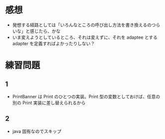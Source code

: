 # 感想

- 発想する経路としては「いろんなところの呼び出し方法を書き換えるのつらいな」と感じたら、かな
- いま変えようとしているところ、それは変えずに、それを adaptee とする adapter を定義すればよかったりしない？

# 練習問題

## 1

- PrintBanner は Print のひとつの実装。Print 型の変数としておけば、任意の別の Print 実装に差し替えられるから

## 2

- java 固有なのでスキップ
